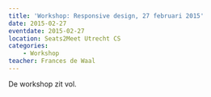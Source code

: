 ```yaml
---
title: 'Workshop: Responsive design, 27 februari 2015'
date: 2015-02-27
eventdate: 2015-02-27
location: Seats2Meet Utrecht CS
categories:
    - Workshop
teacher: Frances de Waal
---
```


De workshop zit vol.
